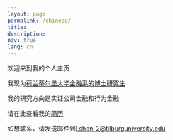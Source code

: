 ```yaml
---
layout: page
permalink: /chinese/
title:
description:
nav: true
lang: cn
---
```


欢迎来到我的个人主页

我现为[荷兰蒂尔堡大学金融系的博士研究生](https://www.tilburguniversity.edu/about/schools/economics-and-management/organization/departments/finance)

我的研究方向是实证公司金融和行为金融

请在此查看我的[简历](https://lingboshen.github.io/assets/pdf/CV_LingboShen.pdf)

如想联系，请发送邮件到[l.shen_2@tilburguniversity.edu](mailto:l.shen_2@tilburguniversity.edu)
